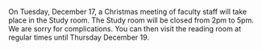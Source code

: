 
On Tuesday, December 17, a Christmas meeting of faculty staff will take place
in the Study room. The Study room will be closed from 2pm to 5pm. We are sorry for
complications. You can then visit the reading room at regular times until Thursday December 19.
